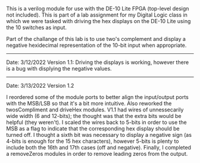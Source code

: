 This is a verilog module for use with the DE-10 Lite FPGA (top-level design not included). This is part of a lab 
assignment for my Digital Logic class in which we were tasked with driving the hex displays
on the DE-10 Lite using the 10 switches as input.

Part of the challange of this lab is to use two's complement and display a negative hexidecimal representation of
 the 10-bit input when appropriate.

-----------------------
Date: 3/12/2022
Version 1.1:
Driving the displays is working, however there is a bug with displying the negative values.

-----------------------
Date: 3/13/2022
Version 1.2

I reordered some of the module ports to better align the input/output ports with the MSB/LSB so that it's a bit more
intuitive. Also reworked the twosCompliment and driveHex modules. V1.1 had wires of unnessecarily wide width (6 and 
12-bits); the thought was that the extra bits would be helpful (they weren't). I scaled the wires back to 5-bits in 
order to use the MSB as a flag to indicate that the corresponding hex display should be turned off. I thought a 
sixth bit was necessary to display a negative sign (as 4-bits is enough for the 15 hex characters), however 5-bits is
plenty to include both the 16th and 17th cases (off and negative). Finally, I completed a removeZeros modules in order 
to remove leading zeros from the output.
